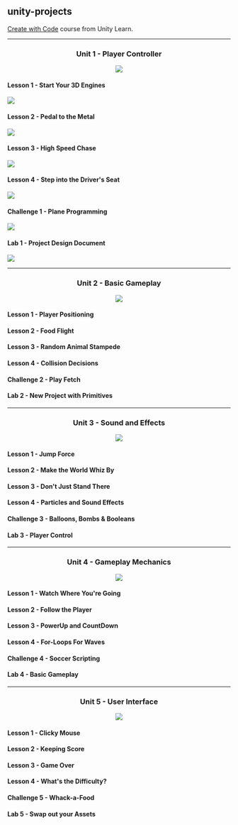 ## unity-projects
[Create with Code](https://learn.unity.com/course/create-with-code?uv=2020.3) course from Unity Learn.

------------------------------------------------
### <p align="center"> Unit 1 - Player Controller </p>
<p align="center"> <img src=images/u1intro.jpg> </p> 

#### Lesson 1 - Start Your 3D Engines
<img src=images/u1l1.jpg>

#### Lesson 2 - Pedal to the Metal
<img src=images/u1l2.jpg>

#### Lesson 3 - High Speed Chase
<img src=images/u1l3.jpg>

#### Lesson 4 - Step into the Driver's Seat
<img src=images/u1l4.jpg>

#### Challenge 1 - Plane Programming
<img src=images/u1l5.jpg>

#### Lab 1 - Project Design Document
<img src=images/u1lab.jpg>

----------------------------------------------
### <p align="center"> Unit 2 - Basic Gameplay </p>
<p align="center"> <img src=images/u2intro.jpg> </p> 

#### Lesson 1 - Player Positioning
#### Lesson 2 - Food Flight
#### Lesson 3 - Random Animal Stampede
#### Lesson 4 - Collision Decisions
#### Challenge 2 - Play Fetch
#### Lab 2 - New Project with Primitives

----------------------------------------------
### <p align="center"> Unit 3 - Sound and Effects </p>
<p align="center"> <img src=images/u3intro.jpg> </p> 

#### Lesson 1 - Jump Force
#### Lesson 2 - Make the World Whiz By
#### Lesson 3 - Don't Just Stand There
#### Lesson 4 - Particles and Sound Effects
#### Challenge 3 - Balloons, Bombs & Booleans
#### Lab 3 - Player Control

----------------------------------------------
### <p align="center"> Unit 4 -  Gameplay Mechanics </p>
<p align="center"> <img src=images/u4intro.jpg> </p> 

#### Lesson 1 - Watch Where You're Going
#### Lesson 2 - Follow the Player
#### Lesson 3 - PowerUp and CountDown
#### Lesson 4 - For-Loops For Waves
#### Challenge 4 - Soccer Scripting
#### Lab 4 - Basic Gameplay
----------------------------------------------
### <p align="center"> Unit 5 - User Interface </p>
<p align="center"> <img src=images/u5intro.jpg> </p> 

#### Lesson 1 - Clicky Mouse
#### Lesson 2 - Keeping Score
#### Lesson 3 - Game Over
#### Lesson 4 - What's the Difficulty?
#### Challenge 5 - Whack-a-Food
#### Lab 5 - Swap out your Assets
